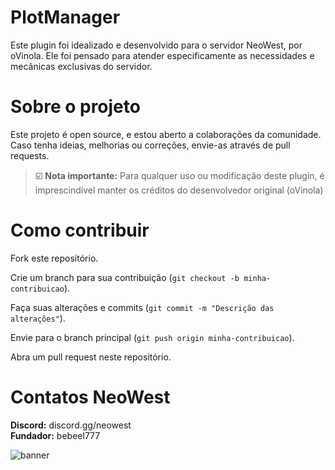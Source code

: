 # **PlotManager**

Este plugin foi idealizado e desenvolvido para o servidor NeoWest, por oVinola. Ele foi pensado para atender especificamente as necessidades e mecânicas exclusivas do servidor.

# **Sobre o projeto**

Este projeto é open source, e estou aberto a colaborações da comunidade. Caso tenha ideias, melhorias ou correções, envie-as através de pull requests.

> ☑️ **Nota importante:** Para qualquer uso ou modificação deste plugin, é imprescindível manter os créditos do desenvolvedor original (oVinola)

# **Como contribuir**

Fork este repositório.

Crie um branch para sua contribuição (```git checkout -b minha-contribuicao```).

Faça suas alterações e commits (```git commit -m "Descrição das alterações"```).

Envie para o branch principal (```git push origin minha-contribuicao```).

Abra um pull request neste repositório.


# **Contatos NeoWest**

**Discord:** discord.gg/neowest  
**Fundador:** bebeel777

![banner](https://github.com/user-attachments/assets/2171a177-fff4-4e34-8cfb-cae901072d14)
